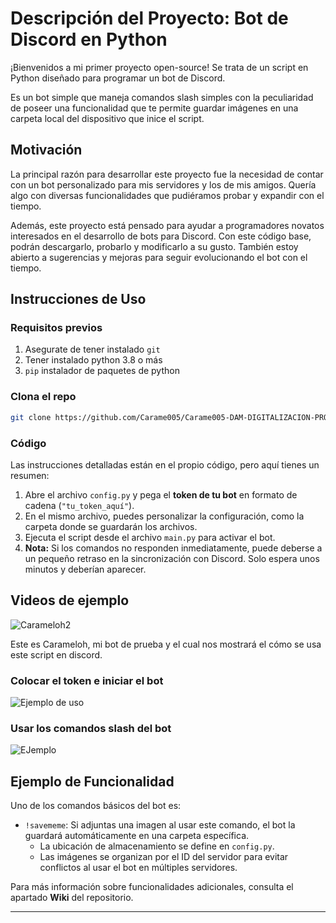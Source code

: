 # **Descripción del Proyecto: Bot de Discord en Python**  

¡Bienvenidos a mi primer proyecto open-source! Se trata de un script en Python diseñado para programar un bot de Discord.  

Es un bot simple que maneja comandos slash simples con la peculiaridad de poseer una funcionalidad que te permite guardar imágenes en una carpeta local del dispositivo que inice el script.

## Motivación  

La principal razón para desarrollar este proyecto fue la necesidad de contar con un bot personalizado para mis servidores y los de mis amigos. Quería algo con diversas funcionalidades que pudiéramos probar y expandir con el tiempo.  

Además, este proyecto está pensado para ayudar a programadores novatos interesados en el desarrollo de bots para Discord. Con este código base, podrán descargarlo, probarlo y modificarlo a su gusto. También estoy abierto a sugerencias y mejoras para seguir evolucionando el bot con el tiempo.  

## Instrucciones de Uso  
### Requisitos previos
1. Asegurate de tener instalado `git`
2. Tener instalado python 3.8 o más
3. `pip` instalador de paquetes de python

### Clona el repo
```bash
git clone https://github.com/Carame005/Carame005-DAM-DIGITALIZACION-PROYECTO--OPEN-SOURCE.git
```

### Código
Las instrucciones detalladas están en el propio código, pero aquí tienes un resumen:  

1. Abre el archivo `config.py` y pega el **token de tu bot** en formato de cadena (`"tu_token_aquí"`).  
2. En el mismo archivo, puedes personalizar la configuración, como la carpeta donde se guardarán los archivos.  
3. Ejecuta el script desde el archivo `main.py` para activar el bot.  
4. **Nota:** Si los comandos no responden inmediatamente, puede deberse a un pequeño retraso en la sincronización con Discord. Solo espera unos minutos y deberían aparecer.  

## Videos de ejemplo
![Carameloh2](https://github.com/user-attachments/assets/3db09fe5-dfd1-43e2-976f-5b3e046c6e38)

Este es Carameloh, mi bot de prueba y el cual nos mostrará el cómo se usa este script en discord.

### Colocar el token e iniciar el bot
![Ejemplo de uso](https://github.com/user-attachments/assets/09af6fc5-bee6-49d7-9072-993a6538aead)

### Usar los comandos slash del bot
![EJemplo](https://github.com/user-attachments/assets/9de739ff-cea1-4f77-9f15-de55bd3dd645)

## Ejemplo de Funcionalidad  
Uno de los comandos básicos del bot es:  

- `!savememe`: Si adjuntas una imagen al usar este comando, el bot la guardará automáticamente en una carpeta específica.  
  - La ubicación de almacenamiento se define en `config.py`.  
  - Las imágenes se organizan por el ID del servidor para evitar conflictos al usar el bot en múltiples servidores.  

Para más información sobre funcionalidades adicionales, consulta el apartado **Wiki** del repositorio.  

---

